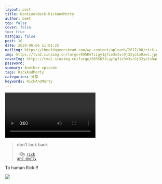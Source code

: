 ```yaml
---
layout: post
title: DontLookBack-RickAndMorty
author: beet
top: false
cover: false
toc: true
mathjax: false
post: 10
date: 2020-06-06 11:01:25
nailimg: https://theoldqueenshead.com/wp-content/uploads/2017/08/rick-and-morty-square.jpg
img: https://tva2.sinaimg.cn/large/005K67iLgy1gfie3m3vc9j32yo1o0awc.jpg
coverImg: https://tva2.sinaimg.cn/large/005K67iLgy1gfie3m3vc9j32yo1o0awc.jpg
password:
summary: Another episode
tags: RickAndMorty
categories: 分享
keywords: RickAndMorty
---
```

<video class="responsive-video" controls="">
                        <source src="https://tcxz.coding.net/api/share/download/a19cdb2c-f151-40ad-be0b-f48dbe57dca8" type="video/mp4">
                    </video>

> don't look back  
>
> ​				-By [<code>rick and morty</code>](https://www.youtube.com/watch?v=q_q7bsVQ5IQ)



To human Rick!!!

![](https://tva2.sinaimg.cn/large/005K67iLgy1gfie3m3vc9j32yo1o0awc.jpg)